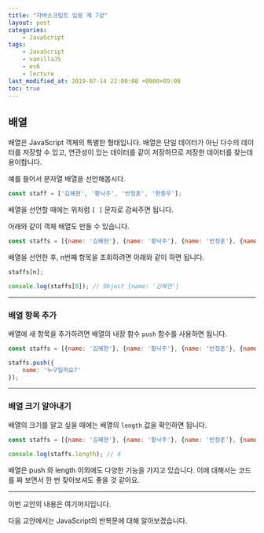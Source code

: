 ```yaml
---
title: "자바스크립트 입문 제 7강"
layout: post
categories:
    - JavaScript
tags:
    - JavaScript
    - vanillaJS
    - es6
    - lecture
last_modified_at: 2019-07-14 22:00:00 +0900+09:00
toc: true
---
```


## 배열

배열은 JavaScript 객체의 특별한 형태입니다. 배열은 단일 데이터가 아닌 다수의 데이터를 저장할 수 있고, 연관성이 있는 데이터를 같이 저장하므로 저장한 데이터를 찾는데 용이합니다.

예를 들어서 문자열 배열을 선언해봅시다.

~~~javascript
const staff = ['김혜현', '황낙주', '반정훈', '한종우'];
~~~

배열을 선언할 때에는 위처럼 `[ ]` 문자로 감싸주면 됩니다.

아래와 같이 객체 배열도 만들 수 있습니다.

~~~javascript
const staffs = [{name: '김혜현'}, {name: '황낙주'}, {name: '반정훈'}, {name: '한종우'}];
~~~

배열을 선언한 후, n번째 항목을 조회하려면 아래와 같이 하면 됩니다.

~~~javascript
staffs[n];

console.log(staffs[0]); // Object {name: '김혜현'}
~~~

---

### 배열 항목 추가

배열에 새 항목을 추가하려면 배열의 내장 함수 `push` 함수를 사용하면 됩니다.

~~~javascript
const staffs = [{name: '김혜현'}, {name: '황낙주'}, {name: '반정훈'}, {name: '한종우'}];

staffs.push({
    name: '누구일까요?'
});
~~~

---

### 배열 크기 알아내기

배열의 크기를 알고 싶을 때에는 배열의 `length` 값을 확인하면 됩니다.

~~~javascript
const staffs = [{name: '김혜현'}, {name: '황낙주'}, {name: '반정훈'}, {name: '한종우'}];

console.log(staffs.length); // 4
~~~

배열은 push 와 length 이외에도 다양한 기능을 가지고 있습니다. 이에 대해서는 코드를 짜 보면서 한 번 찾아보셔도 좋을 것 같아요.

---

이번 교안의 내용은 여기까지입니다.

다음 교안에서는 JavaScript의 반복문에 대해 알아보겠습니다.
